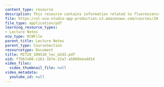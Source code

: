 ```yaml
---
content_type: resource
description: This resource contains information related to fluorescence and sensors.
file: https://ol-ocw-studio-app-production.s3.amazonaws.com/courses/20-109-laboratory-fundamentals-in-biological-engineering-spring-2010/f7bb7a06c1611b7e22a7a5868eeadd1d_MIT20_109S10_lec_m2d3.pdf
file_type: application/pdf
learning_resource_types:
- Lecture Notes
ocw_type: OCWFile
parent_title: Lecture Notes
parent_type: CourseSection
resourcetype: Document
title: MIT20_109S10_lec_m2d3.pdf
uid: f7bb7a06-c161-1b7e-22a7-a5868eeadd1d
video_files:
  video_thumbnail_file: null
video_metadata:
  youtube_id: null
---
```

